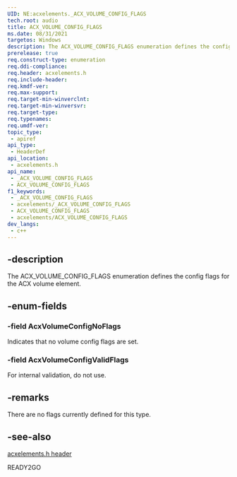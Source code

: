 ```yaml
---
UID: NE:acxelements._ACX_VOLUME_CONFIG_FLAGS
tech.root: audio 
title: ACX_VOLUME_CONFIG_FLAGS
ms.date: 08/31/2021
targetos: Windows
description: The ACX_VOLUME_CONFIG_FLAGS enumeration defines the config flags for the ACX volume element.
prerelease: true
req.construct-type: enumeration
req.ddi-compliance: 
req.header: acxelements.h
req.include-header: 
req.kmdf-ver: 
req.max-support: 
req.target-min-winverclnt: 
req.target-min-winversvr: 
req.target-type: 
req.typenames: 
req.umdf-ver: 
topic_type:
 - apiref
api_type:
 - HeaderDef
api_location:
 - acxelements.h
api_name:
 - _ACX_VOLUME_CONFIG_FLAGS
 - ACX_VOLUME_CONFIG_FLAGS
f1_keywords:
 - _ACX_VOLUME_CONFIG_FLAGS
 - acxelements/_ACX_VOLUME_CONFIG_FLAGS
 - ACX_VOLUME_CONFIG_FLAGS
 - acxelements/ACX_VOLUME_CONFIG_FLAGS
dev_langs:
 - c++
---
```


## -description

The ACX_VOLUME_CONFIG_FLAGS enumeration defines the config flags for the ACX volume element.

## -enum-fields

### -field AcxVolumeConfigNoFlags

Indicates that no volume config flags are set.

### -field AcxVolumeConfigValidFlags

For internal validation, do not use.

## -remarks

There are no flags currently defined for this type.

## -see-also

[acxelements.h header](index.md)

READY2GO

